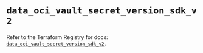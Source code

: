 # `data_oci_vault_secret_version_sdk_v2`

Refer to the Terraform Registry for docs: [`data_oci_vault_secret_version_sdk_v2`](https://registry.terraform.io/providers/oracle/oci/7.19.0/docs/data-sources/vault_secret_version_sdk_v2).
